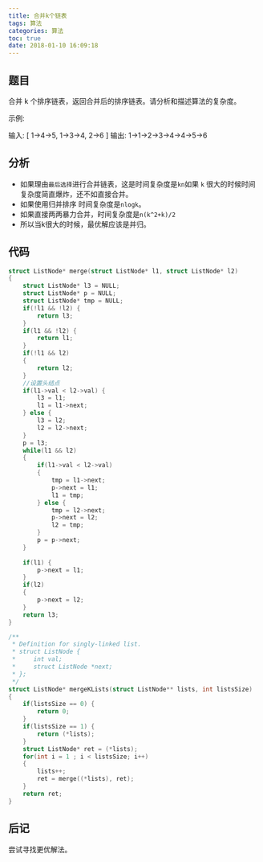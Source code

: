 ```yaml
---
title: 合并k个链表
tags: 算法
categories: 算法
toc: true
date: 2018-01-10 16:09:18
---
```


## 题目
合并 k 个排序链表，返回合并后的排序链表。请分析和描述算法的复杂度。

示例:

输入:
[
  1->4->5,
  1->3->4,
  2->6
]
输出: 1->1->2->3->4->4->5->6

## 分析
- 如果理由`最后选择`进行合并链表，这是时间复杂度是`kn`如果 `k` 很大的时候时间复杂度简直爆炸，还不如直接合并。
- 如果使用归并排序 时间复杂度是`nlogk`。
- 如果直接两两暴力合并，时间复杂度是`n(k^2+k)/2`
- 所以当k很大的时候，最优解应该是并归。

## 代码
```c
struct ListNode* merge(struct ListNode* l1, struct ListNode* l2)
{
    struct ListNode* l3 = NULL;
    struct ListNode* p = NULL;
    struct ListNode* tmp = NULL;
    if(!l1 && !l2) {
        return l3;
    }
    if(l1 && !l2) {
        return l1;
    }
    if(!l1 && l2)
    {
        return l2;
    }
    //设置头结点
    if(l1->val < l2->val) {
        l3 = l1;
        l1 = l1->next;
    } else {
        l3 = l2;
        l2 = l2->next;
    }    
    p = l3;
    while(l1 && l2)
    {
        if(l1->val < l2->val)
        {
            tmp = l1->next;
            p->next = l1;
            l1 = tmp;
        } else {
            tmp = l2->next;
            p->next = l2;
            l2 = tmp;
        }
        p = p->next;
    }
    
    if(l1) {
        p->next = l1;
    }
    if(l2)
    {
        p->next = l2;
    }
    return l3;
}

/**
 * Definition for singly-linked list.
 * struct ListNode {
 *     int val;
 *     struct ListNode *next;
 * };
 */
struct ListNode* mergeKLists(struct ListNode** lists, int listsSize) 
{
    if(listsSize == 0) {
        return 0;
    }
    if(listsSize == 1) {
        return (*lists);
    }
    struct ListNode* ret = (*lists);
    for(int i = 1 ; i < listsSize; i++)
    {
        lists++;
        ret = merge((*lists), ret);
    }
    return ret;   
}

```

## 后记
尝试寻找更优解法。